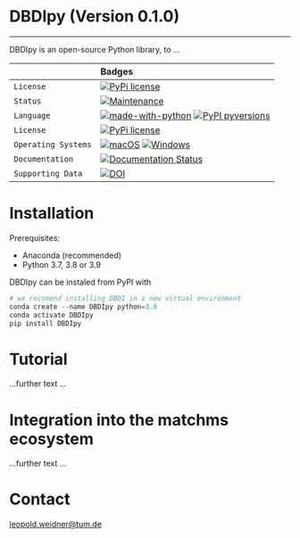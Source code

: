 # DBDIpy (Version 0.1.0)
**********************************

DBDIpy is an open-source Python library, to ...



|                     | Badges                 |
|:-------------       |:-----------------------|
| `License`           | [![PyPi license](https://badgen.net/pypi/license/pip/)](https://pypi.com/project/pip/)|
| `Status`            | [![Maintenance](https://img.shields.io/badge/Maintained%3F-yes-green.svg)](https://GitHub.com/Naereen/StrapDown.js/graphs/commit-activity)|
| `Language`          | [![made-with-python](https://img.shields.io/badge/Made%20with-Python-1f425f.svg)](https://www.python.org/) [![PyPI pyversions](https://img.shields.io/pypi/pyversions/ansicolortags.svg)](https://pypi.python.org/pypi/ansicolortags/)|
| `License`           | [![PyPi license](https://badgen.net/pypi/license/pip/)](https://pypi.com/project/pip/)|
| `Operating Systems` | [![macOS](https://svgshare.com/i/ZjP.svg)](https://svgshare.com/i/ZjP.svg) [![Windows](https://svgshare.com/i/ZhY.svg)](https://svgshare.com/i/ZhY.svg)|
| `Documentation`     | [![Documentation Status](https://readthedocs.org/projects/ansicolortags/badge/?version=latest)](http://ansicolortags.readthedocs.io/?badge=latest)|
| `Supporting Data`   | [![DOI](https://zenodo.org/badge/DOI/10.5281/zenodo.7221089.svg)](https://doi.org/10.5281/zenodo.7221089)|
















Installation
============

Prerequisites:  

- Anaconda (recommended)
- Python 3.7, 3.8 or 3.9

DBDIpy can be instaled from PyPI  with

```python
# we recomend installing DBDI in a new virtual environment
conda create --name DBDIpy python=3.8
conda activate DBDIpy
pip install DBDIpy
```

  

Tutorial
============
...further text ...


Integration into the matchms ecosystem
============
...further text ...


Contact
============
leopold.weidner@tum.de

